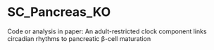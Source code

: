 # SC_Pancreas_KO
Code or analysis in paper: An adult-restricted clock component links circadian rhythms to pancreatic β-cell maturation
